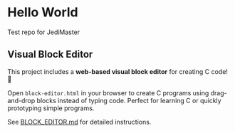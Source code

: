 # Hello World
Test repo for JediMaster

## Visual Block Editor

This project includes a **web-based visual block editor** for creating C code! 🧩

Open `block-editor.html` in your browser to create C programs using drag-and-drop blocks instead of typing code. Perfect for learning C or quickly prototyping simple programs.

See [BLOCK_EDITOR.md](BLOCK_EDITOR.md) for detailed instructions.